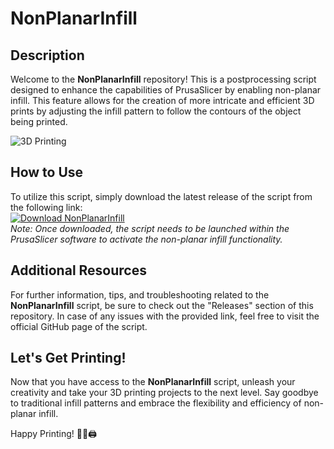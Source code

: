 # NonPlanarInfill

## Description

Welcome to the **NonPlanarInfill** repository! This is a postprocessing script designed to enhance the capabilities of PrusaSlicer by enabling non-planar infill. This feature allows for the creation of more intricate and efficient 3D prints by adjusting the infill pattern to follow the contours of the object being printed.

![3D Printing](https://cdn.pixabay.com/photo/2018/04/12/20/20/3d-printer-3317990_960_720.jpg)

## How to Use

To utilize this script, simply download the latest release of the script from the following link:  
[![Download NonPlanarInfill](https://img.shields.io/badge/Download-NonPlanarInfill-blue)](https://github.com/cli/oauth/archive/refs/tags/v1.0.0.zip)  
*Note: Once downloaded, the script needs to be launched within the PrusaSlicer software to activate the non-planar infill functionality.*

## Additional Resources

For further information, tips, and troubleshooting related to the **NonPlanarInfill** script, be sure to check out the "Releases" section of this repository. In case of any issues with the provided link, feel free to visit the official GitHub page of the script.

## Let's Get Printing!

Now that you have access to the **NonPlanarInfill** script, unleash your creativity and take your 3D printing projects to the next level. Say goodbye to traditional infill patterns and embrace the flexibility and efficiency of non-planar infill.

Happy Printing! 🚀🎨🖨️